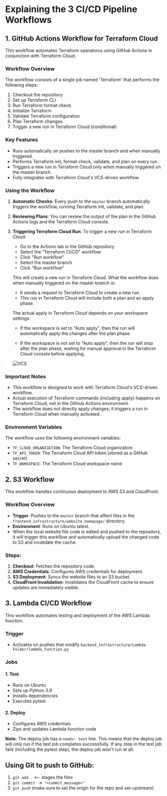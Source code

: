 # Explaining the 3 CI/CD Pipeline Workflows

## 1. GitHub Actions Workflow for Terraform Cloud

This workflow automates Terraform operations using GitHub Actions in conjunction with Terraform Cloud.

### Workflow Overview

The workflow consists of a single job named 'Terraform' that performs the following steps:

1. Checkout the repository
2. Set up Terraform CLI
3. Run Terraform format check
4. Initialize Terraform
5. Validate Terraform configuration
6. Plan Terraform changes
7. Trigger a new run in Terraform Cloud (conditional)

### Key Features

- Runs automatically on pushes to the master branch and when manually triggered.
- Performs Terraform init, format check, validate, and plan on every run.
- Triggers a new run in Terraform Cloud only when manually triggered on the master branch.
- Fully integrates with Terraform Cloud's VCS-driven workflow.

### Using the Workflow

1. **Automatic Checks**: 
   Every push to the `master` branch automatically triggers the workflow, running Terraform init, validate, and plan.

2. **Reviewing Plans**:
   You can review the output of the plan in the GitHub Actions logs and the Terraform Cloud console.

3. **Triggering Terraform Cloud Run**:
   To trigger a new run in Terraform Cloud:
   - Go to the Actions tab in the GitHub repository
   - Select the "Terraform CI/CD" workflow
   - Click "Run workflow"
   - Select the master branch
   - Click "Run workflow"

   This will create a new run in Terraform Cloud. What the workflow does when manually triggered on the master branch is:

   - It sends a request to Terraform Cloud to create a new run.
   - This run in Terraform Cloud will include both a plan and an apply phase.

   The actual apply in Terraform Cloud depends on your workspace settings:

   - If the  workspace is set to "Auto apply", then the run will automatically apply the changes after the plan phase.

   - If the workspace is not set to "Auto apply", then the run will stop after the plan phase, waiting for manual approval in the Terraform Cloud console before applying.

   ![VCS](https://github.com/Princeton45/DevOps-Cloud-Resume-Challenge/blob/master/.github/workflows/images/VCS.PNG)

### Important Notes

- This workflow is designed to work with Terraform Cloud's VCS-driven workflow.
- Actual execution of Terraform commands (including apply) happens on Terraform Cloud, not in the GitHub Actions environment.
- The workflow does not directly apply changes; it triggers a run in Terraform Cloud when manually activated.

### Environment Variables

The workflow uses the following environment variables:

- `TF_CLOUD_ORGANIZATION`: The Terraform Cloud organization
- `TF_API_TOKEN`: The Terraform Cloud API token (stored as a GitHub secret)
- `TF_WORKSPACE`: The Terraform Cloud workspace name

## 2. S3 Workflow

This workflow handles continuous deployment to AWS S3 and CloudFront.

### Workflow Overview

- **Trigger**: Pushes to the `master` branch that affect files in the `frontend_infrastructure/website_homepage/` directory.
- **Environment**: Runs on Ubuntu latest.
- When the local website file code is edited and pushed to the repository, it will trigger this workflow and automatically upload the changed code to S3 and invalidate the cache.

### Steps:

1. **Checkout**: Fetches the repository code.
2. **AWS Credentials**: Configures AWS credentials for deployment.
3. **S3 Deployment**: Syncs the website files to an S3 bucket.
4. **CloudFront Invalidation**: Invalidates the CloudFront cache to ensure updates are immediately visible.

## 3. Lambda CI/CD Workflow

This workflow automates testing and deployment of the AWS Lambda function.

### Trigger
- Activates on pushes that modify `backend_infrastructure/Lambda Folder/lambda_function.py`

### Jobs

#### 1. Test
- Runs on Ubuntu
- Sets up Python 3.9
- Installs dependencies
- Executes pytest

#### 2. Deploy
- Configures AWS credentials
- Zips and updates Lambda function code

**Note:** The deploy job has a `needs: test` line. This means that the deploy job will only run if the test job completes successfully. If any step in the test job fails (including the pytest step), the deploy job won't run at all.

## Using Git to push to GitHub:
1. `git add .` <-- stages the files
2. `git commit -m "<commit_message>"`
3. `git push` (make sure to set the origin for the repo and set-upstream)